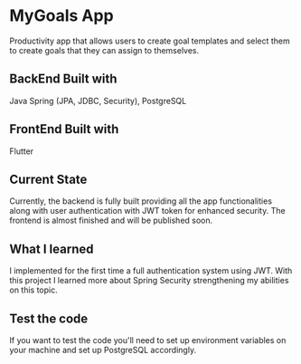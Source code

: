 
# MyGoals App

Productivity app that allows users to create goal templates and select them to create goals that they can assign to themselves.


## BackEnd Built with

Java Spring (JPA, JDBC, Security),
PostgreSQL

## FrontEnd Built with

Flutter

## Current State

Currently, the backend is fully built providing all the app functionalities along with user authentication with JWT token for enhanced security. 
The frontend is almost finished and will be published soon.
## What I learned

I implemented for the first time a full authentication system using JWT. With this project I learned more about Spring Security strengthening my abilities on this topic.

## Test the code

If you want to test the code you'll need to set up environment variables on your machine and set up PostgreSQL accordingly.
